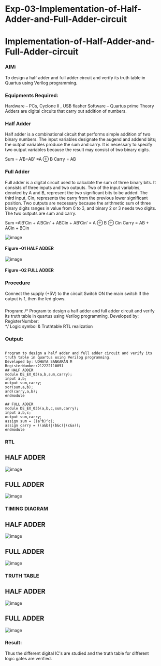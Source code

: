 # Exp-03-Implementation-of-Half-Adder-and-Full-Adder-circuit

# Implementation-of-Half-Adder-and-Full-Adder-circuit
### AIM:
To design a half adder and full adder circuit and verify its truth table in Quartus using Verilog programming.

### Equipments Required:
Hardware – PCs, Cyclone II , USB flasher
Software – Quartus prime
Theory
Adders are digital circuits that carry out addition of numbers.

### Half Adder
Half adder is a combinational circuit that performs simple addition of two binary numbers. The input variables designate the augend and addend bits; the output variables produce the sum and carry. It is necessary to specify two output variables because the result may consist of two binary digits.

Sum = A’B+AB’ =A ⊕ B Carry = AB

### Full Adder
Full adder is a digital circuit used to calculate the sum of three binary bits. It consists of three inputs and two outputs. Two of the input variables, denoted by A and B, represent the two significant bits to be added. The third input, Cin, represents the carry from the previous lower significant position. Two outputs are necessary because the arithmetic sum of three binary digits ranges in value from 0 to 3, and binary 2 or 3 needs two digits. The two outputs are sum and carry.

Sum =A’B’Cin + A’BCin’ + ABCin + AB’Cin’ = A ⊕ B ⊕ Cin Carry = AB + ACin + BCin

 ![image](https://user-images.githubusercontent.com/36288975/163552156-a13e5a56-c638-4110-97d9-8896907c8d25.png)

#### Figure -01 HALF ADDER 


![image](https://user-images.githubusercontent.com/36288975/163552057-b3547877-6d07-45b4-b7e0-bcfebfad9e1d.png)

#### Figure -02 FULL ADDER 

### Procedure

Connect the supply (+5V) to the circuit
Switch ON the main switch
If the output is 1, then the led glows.
### 
Program:
/*
Program to design a half adder and full adder circuit and verify its truth table in quartus using Verilog programming.
Developed by: 
RegisterNumber:  
*/
Logic symbol & Truthtable
RTL realization

### Output:
```

Program to design a half adder and full adder circuit and verify its truth table in quartus using Verilog programming.
Developed by: UDHAYA SANKARAN M
RegisterNumber:212222110051
## HALF ADDER
module DE_EX_03(a,b,sum,carry);
input a,b;
output sum,carry;
xor(sum,a,b);
and(carry,a,b);
endmodule

## FULL ADDER
module DE_EX_035(a,b,c,sum,carry);
input a,b,c;
output sum,carry;
assign sum = ((a^b)^c);
assign carry = ((a&b)|(b&c)|(c&a));
endmodule
```
### RTL
## HALF ADDER
![image](https://github.com/Udhayasankaran04/Exp-02-Implementation-of-Half-Adder-and-Full-Adder-circuit/assets/119393933/7a95a590-68fa-4cb9-83d3-982429375929)


## FULL ADDER
![image](https://github.com/Udhayasankaran04/Exp-02-Implementation-of-Half-Adder-and-Full-Adder-circuit/assets/119393933/39628a82-7ce0-40c0-8e05-d5b91bb27e79)


### TIMING DIAGRAM
## HALF ADDER
![image](https://github.com/Udhayasankaran04/Exp-02-Implementation-of-Half-Adder-and-Full-Adder-circuit/assets/119393933/62bf3486-a98e-4710-98e3-b93047c7fbfe)
## FULL ADDER
![image](https://github.com/Udhayasankaran04/Exp-02-Implementation-of-Half-Adder-and-Full-Adder-circuit/assets/119393933/01ddd65f-59a7-4d88-9d87-60f1758b84c2)

### TRUTH TABLE 

## HALF ADDER
![image](https://github.com/Udhayasankaran04/Exp-02-Implementation-of-Half-Adder-and-Full-Adder-circuit/assets/119393933/2dde3c58-5e20-44c9-bbfc-ce46eba30194)
## FULL ADDER
![image](https://github.com/Udhayasankaran04/Exp-02-Implementation-of-Half-Adder-and-Full-Adder-circuit/assets/119393933/a3f9d699-5ff7-4826-9871-7a25aebdbbfe)
### Result:
Thus the different digital IC's are studied and the truth table for different logic gates are verified.
